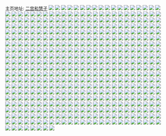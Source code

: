 主页地址: [二宫和慧子](https://weibo.com/u/5225589160) 
![](https://wx4.sinaimg.cn/mw2000/005HE2s8ly1h9qij7vlagj30zk0j9q84.jpg) 
![](https://wx4.sinaimg.cn/mw2000/005HE2s8ly1h9qij85mphj30zk0j9dkg.jpg) 
![](https://wx4.sinaimg.cn/mw2000/005HE2s8ly1h9qij8ej5zj30zk0j9454.jpg) 
![](https://wx4.sinaimg.cn/mw2000/005HE2s8ly1h9qij8nfjwj30zk0j6q9q.jpg) 
![](https://wx4.sinaimg.cn/mw2000/005HE2s8ly1h9qij8v9wuj30zk0j97by.jpg) 
![](https://wx4.sinaimg.cn/mw2000/005HE2s8ly1h9qijaizx8j34gw3cou11.jpg) 
![](https://wx4.sinaimg.cn/mw2000/005HE2s8ly1h9jyvopppcj31uc1ace81.jpg) 
![](https://wx4.sinaimg.cn/mw2000/005HE2s8ly1h9jyvq7vtmj31uc1ac7wh.jpg) 
![](https://wx4.sinaimg.cn/mw2000/005HE2s8ly1h9jyvvqjc2j31uc11wx6p.jpg) 
![](https://wx4.sinaimg.cn/mw2000/005HE2s8ly1h9jyvtoqfoj31uc1ac4qp.jpg) 
![](https://wx4.sinaimg.cn/mw2000/005HE2s8ly1h9jyvu3444j30u00k0mzw.jpg) 
![](https://wx4.sinaimg.cn/mw2000/005HE2s8ly1h9jyvs2hrgj31uc1acu0x.jpg) 
![](https://wx4.sinaimg.cn/mw2000/005HE2s8ly1h9jyvub7voj30u00gvtcu.jpg) 
![](https://wx4.sinaimg.cn/mw2000/005HE2s8ly1h9jyvuk8d5j30u00k0wim.jpg) 
![](https://wx4.sinaimg.cn/mw2000/005HE2s8ly1h9jyvwss17j31uc11xkjl.jpg) 
![](https://wx4.sinaimg.cn/mw2000/005HE2s8ly1h8yo46ssaij30zk0k0785.jpg) 
![](https://wx4.sinaimg.cn/mw2000/005HE2s8ly1h8yo47f2crj30zk0k0jtj.jpg) 
![](https://wx4.sinaimg.cn/mw2000/005HE2s8ly1h8yo47ok9vj30zk0k0q6x.jpg) 
![](https://wx4.sinaimg.cn/mw2000/005HE2s8ly1h8yo480vrej30zk0k0djg.jpg) 
![](https://wx4.sinaimg.cn/mw2000/005HE2s8ly1h8yo48b04yj30zk0k0wi3.jpg) 
![](https://wx4.sinaimg.cn/mw2000/005HE2s8ly1h8yo48l6mgj30zk0k0gpd.jpg) 
![](https://wx4.sinaimg.cn/mw2000/005HE2s8ly1h8yo48ybw3j30zk0k0djz.jpg) 
![](https://wx4.sinaimg.cn/mw2000/005HE2s8ly1h8yo49bczhj30zk0k078j.jpg) 
![](https://wx4.sinaimg.cn/mw2000/005HE2s8ly1h8yo49tzbuj30zk0k0791.jpg) 
![](https://wx4.sinaimg.cn/mw2000/005HE2s8ly1h8yo4a3vlrj30zk0k0jvf.jpg) 
![](https://wx4.sinaimg.cn/mw2000/005HE2s8ly1h8yo4anht6j30zk0k0n1v.jpg) 
![](https://wx4.sinaimg.cn/mw2000/005HE2s8ly1h8yo4b2satj30zk0k0jxv.jpg) 
![](https://wx4.sinaimg.cn/mw2000/005HE2s8ly1h8yo4belz5j30zk0k0wkh.jpg) 
![](https://wx4.sinaimg.cn/mw2000/005HE2s8ly1h8r0qitsusj31s035s1ky.jpg) 
![](https://wx4.sinaimg.cn/mw2000/005HE2s8ly1h8r0qkviqqj323u35se81.jpg) 
![](https://wx4.sinaimg.cn/mw2000/005HE2s8ly1h8r0qfv915j30xc40ab29.jpg) 
![](https://wx4.sinaimg.cn/mw2000/005HE2s8ly1h8r0r65yqhj323u35sx6q.jpg) 
![](https://wx4.sinaimg.cn/mw2000/005HE2s8ly1h8r0qyeqepj32dd35se83.jpg) 
![](https://wx4.sinaimg.cn/mw2000/005HE2s8ly1h8r0qvecyvj32d735snph.jpg) 
![](https://wx4.sinaimg.cn/mw2000/005HE2s8ly1h8r0qq4llyj33ne2qk7wl.jpg) 
![](https://wx4.sinaimg.cn/mw2000/005HE2s8ly1h8r0qr2eekj31hc0omnbl.jpg) 
![](https://wx4.sinaimg.cn/mw2000/005HE2s8ly1h8r0r3d32nj335t35qb2d.jpg) 
![](https://wx4.sinaimg.cn/mw2000/005HE2s8ly1h8ocfsbcj7j31t00u045x.jpg) 
![](https://wx4.sinaimg.cn/mw2000/005HE2s8ly1h8brklyy8gj34gw3coqvb.jpg) 
![](https://wx4.sinaimg.cn/mw2000/005HE2s8ly1h8brl2dss2j34gw3cob2f.jpg) 
![](https://wx4.sinaimg.cn/mw2000/005HE2s8ly1h8brmnbcehj34gw3co7wn.jpg) 
![](https://wx4.sinaimg.cn/mw2000/005HE2s8ly1h8brlqjiy6j32dc35su0z.jpg) 
![](https://wx4.sinaimg.cn/mw2000/005HE2s8ly1h8brl9ybpfj34gw3conpi.jpg) 
![](https://wx4.sinaimg.cn/mw2000/005HE2s8ly1h8brlti0gcj32qj3ndhdv.jpg) 
![](https://wx4.sinaimg.cn/mw2000/005HE2s8ly1h8brm0jypqj335s35sx6v.jpg) 
![](https://wx4.sinaimg.cn/mw2000/005HE2s8ly1h8brmdhrvsj34gw3conpf.jpg) 
![](https://wx4.sinaimg.cn/mw2000/005HE2s8ly1h8brlkgn08j33co4gw7wn.jpg) 
![](https://wx4.sinaimg.cn/mw2000/005HE2s8ly1h861ewfqrjj31uc167e81.jpg) 
![](https://wx4.sinaimg.cn/mw2000/005HE2s8ly1h861exkd2qj31uc16nhdt.jpg) 
![](https://wx4.sinaimg.cn/mw2000/005HE2s8ly1h861f00vyyj31uc1ac7wh.jpg) 
![](https://wx4.sinaimg.cn/mw2000/005HE2s8ly1h861f0kw3bj30u011daow.jpg) 
![](https://wx4.sinaimg.cn/mw2000/005HE2s8ly1h861hfae06j30u00u0n8h.jpg) 
![](https://wx4.sinaimg.cn/mw2000/005HE2s8ly1h7vox9ttkgj30u00ocgsp.jpg) 
![](https://wx4.sinaimg.cn/mw2000/005HE2s8ly1h7vowzu71kj30xc4mkqv7.jpg) 
![](https://wx4.sinaimg.cn/mw2000/005HE2s8ly1h7vox6acqrj30zz35shdu.jpg) 
![](https://wx4.sinaimg.cn/mw2000/005HE2s8ly1h7vox974e6j31ep35sx6q.jpg) 
![](https://wx4.sinaimg.cn/mw2000/005HE2s8ly1h7voxeqqanj33ne2o1hdw.jpg) 
![](https://wx4.sinaimg.cn/mw2000/005HE2s8ly1h7voxhbwz6j33ne2fjkjo.jpg) 
![](https://wx4.sinaimg.cn/mw2000/005HE2s8ly1h7voxie0sgj31401z44qp.jpg) 
![](https://wx4.sinaimg.cn/mw2000/005HE2s8ly1h7voxbm9ijj32dc35skjm.jpg) 
![](https://wx4.sinaimg.cn/mw2000/005HE2s8ly1h7voxjxqbej31400u0toj.jpg) 
![](https://wx4.sinaimg.cn/mw2000/005HE2s8ly1h7gticq47nj30mu3phq8d.jpg) 
![](https://wx4.sinaimg.cn/mw2000/005HE2s8ly1h7d87usun1j32402tcx6q.jpg) 
![](https://wx4.sinaimg.cn/mw2000/005HE2s8ly1h7d87y3azdj32402tcx6q.jpg) 
![](https://wx4.sinaimg.cn/mw2000/005HE2s8ly1h7d88d42i2j32tc240b2a.jpg) 
![](https://wx4.sinaimg.cn/mw2000/005HE2s8ly1h7d884ng7dj32tc240x6p.jpg) 
![](https://wx4.sinaimg.cn/mw2000/005HE2s8ly1h7d880oatlj32tc240n7c.jpg) 
![](https://wx4.sinaimg.cn/mw2000/005HE2s8ly1h7d889th77j32tc240hdu.jpg) 
![](https://wx4.sinaimg.cn/mw2000/005HE2s8ly1h7d888fkktj32tc2407wi.jpg) 
![](https://wx4.sinaimg.cn/mw2000/005HE2s8ly1h7d88br89gj30jz18gq4x.jpg) 
![](https://wx4.sinaimg.cn/mw2000/005HE2s8ly1h7d88324jpj32tc240q77.jpg) 
![](https://wx4.sinaimg.cn/mw2000/005HE2s8ly1h7d88705qrj32tc240466.jpg) 
![](https://wx4.sinaimg.cn/mw2000/005HE2s8ly1h7d88be4ugj32tc240k6e.jpg) 
![](https://wx4.sinaimg.cn/mw2000/005HE2s8ly1h7d881xo6jj32tc240gt9.jpg) 
![](https://wx4.sinaimg.cn/mw2000/005HE2s8ly1h79oo6d7jjj32tc2401ky.jpg) 
![](https://wx4.sinaimg.cn/mw2000/005HE2s8ly1h79oo7sxa0j32402tcu0y.jpg) 
![](https://wx4.sinaimg.cn/mw2000/005HE2s8ly1h79oo8vhqtj32402tc196.jpg) 
![](https://wx4.sinaimg.cn/mw2000/005HE2s8ly1h79ooa3esvj32402tckeq.jpg) 
![](https://wx4.sinaimg.cn/mw2000/005HE2s8ly1h79oobgahcj32tc240hdu.jpg) 
![](https://wx4.sinaimg.cn/mw2000/005HE2s8ly1h79ooch4tqj32402tcwo3.jpg) 
![](https://wx4.sinaimg.cn/mw2000/005HE2s8ly1h6ysc7zwoxj30lp1cu779.jpg) 
![](https://wx4.sinaimg.cn/mw2000/005HE2s8ly1h6ysc8vb0mj30lp1gn401.jpg) 
![](https://wx4.sinaimg.cn/mw2000/005HE2s8ly1h6ysc89ru2j30ld1gstcs.jpg) 
![](https://wx4.sinaimg.cn/mw2000/005HE2s8ly1h6ysc8m6vpj30le1jf40o.jpg) 
![](https://wx4.sinaimg.cn/mw2000/005HE2s8ly1h6j2cddjymj32bg35rqv6.jpg) 
![](https://wx4.sinaimg.cn/mw2000/005HE2s8ly1h6j2cgmrcwj32ip1wtx6q.jpg) 
![](https://wx4.sinaimg.cn/mw2000/005HE2s8ly1h6j2ct206zj32tc240hdv.jpg) 
![](https://wx4.sinaimg.cn/mw2000/005HE2s8ly1h6j2cjyxumj30uk67t4qp.jpg) 
![](https://wx4.sinaimg.cn/mw2000/005HE2s8ly1h6j2g3m07nj335s2fd1kx.jpg) 
![](https://wx4.sinaimg.cn/mw2000/005HE2s8ly1h6j2cxgg9aj30uk5q04qp.jpg) 
![](https://wx4.sinaimg.cn/mw2000/005HE2s8ly1h6j2cn4gurj31vk2tckjl.jpg) 
![](https://wx4.sinaimg.cn/mw2000/005HE2s8ly1h6j2czwj2yj32tc2407f1.jpg) 
![](https://wx4.sinaimg.cn/mw2000/005HE2s8ly1h6j2q4ajgmj32tc240at5.jpg) 
![](https://wx4.sinaimg.cn/mw2000/005HE2s8ly1h6j2cukztuj31q81q8dyg.jpg) 
![](https://wx4.sinaimg.cn/mw2000/005HE2s8ly1h6j2ph7xqrj31kw1begrh.jpg) 
![](https://wx4.sinaimg.cn/mw2000/005HE2s8ly1h65e8b8iucj30qo0ay768.jpg) 
![](https://wx4.sinaimg.cn/mw2000/005HE2s8ly1h65e3kjkowj316o1kwgy8.jpg) 
![](https://wx4.sinaimg.cn/mw2000/005HE2s8ly1h65e3nncz2j32402tc1kz.jpg) 
![](https://wx4.sinaimg.cn/mw2000/005HE2s8ly1h65g66onlgj323u35sgtc.jpg) 
![](https://wx4.sinaimg.cn/mw2000/005HE2s8ly1h65g65hhttj323u35saqg.jpg) 
![](https://wx4.sinaimg.cn/mw2000/005HE2s8ly1h65gbj4qwvj323u35shdw.jpg) 
![](https://wx4.sinaimg.cn/mw2000/005HE2s8ly1h65e3ph0ilj32402tcb2a.jpg) 
![](https://wx4.sinaimg.cn/mw2000/005HE2s8ly1h65e3mggjfj316o1kwh2f.jpg) 
![](https://wx4.sinaimg.cn/mw2000/005HE2s8ly1h65e3xr1ujj32s1215duw.jpg) 
![](https://wx4.sinaimg.cn/mw2000/005HE2s8ly1h65e3oixm6j32tc24048x.jpg) 
![](https://wx4.sinaimg.cn/mw2000/005HE2s8ly1h65e3ygf17j31kw16owgy.jpg) 
![](https://wx4.sinaimg.cn/mw2000/005HE2s8ly1h5vgar8k8pj30lr160n72.jpg) 
![](https://wx4.sinaimg.cn/mw2000/005HE2s8ly1h5vgaro4tfj30ml161tcb.jpg) 
![](https://wx4.sinaimg.cn/mw2000/005HE2s8ly1h5vgarz7xcj30m70nxdhh.jpg) 
![](https://wx4.sinaimg.cn/mw2000/005HE2s8ly1h5vgd113orj30m911q7bj.jpg) 
![](https://wx4.sinaimg.cn/mw2000/005HE2s8ly1h5jxyk385yj32tc2tce81.jpg) 
![](https://wx4.sinaimg.cn/mw2000/005HE2s8ly1h5jxytsgs1j32tc2tc1kx.jpg) 
![](https://wx4.sinaimg.cn/mw2000/005HE2s8ly1h5jxykuawej30xc18ggsu.jpg) 
![](https://wx4.sinaimg.cn/mw2000/005HE2s8ly1h5jxz15p1wj31w02io4qp.jpg) 
![](https://wx4.sinaimg.cn/mw2000/005HE2s8ly1h5jxzwzjrmj32tc2tcb2a.jpg) 
![](https://wx4.sinaimg.cn/mw2000/005HE2s8ly1h5jxziwizaj32d735skjm.jpg) 
![](https://wx4.sinaimg.cn/mw2000/005HE2s8ly1h5jy074c3lj335s35s4qq.jpg) 
![](https://wx4.sinaimg.cn/mw2000/005HE2s8ly1h5jy083rypj30lm1itths.jpg) 
![](https://wx4.sinaimg.cn/mw2000/005HE2s8ly1h5jy08wan0j30m41gfn6d.jpg) 
![](https://wx4.sinaimg.cn/mw2000/005HE2s8ly1h5iqkci2jnj32402tcu0x.jpg) 
![](https://wx4.sinaimg.cn/mw2000/005HE2s8ly1h5iqkdjc5rj32tc2404qq.jpg) 
![](https://wx4.sinaimg.cn/mw2000/005HE2s8ly1h5iqkh7tpej32402tchdw.jpg) 
![](https://wx4.sinaimg.cn/mw2000/005HE2s8ly1h5iqw7i7k4j31400u045i.jpg) 
![](https://wx4.sinaimg.cn/mw2000/005HE2s8ly1h5iqkj60oij32tc2tckjm.jpg) 
![](https://wx4.sinaimg.cn/mw2000/005HE2s8ly1h5iqlhhmsdj32tc2407wi.jpg) 
![](https://wx4.sinaimg.cn/mw2000/005HE2s8ly1h5iqoj0usgj30qo0fuwgp.jpg) 
![](https://wx4.sinaimg.cn/mw2000/005HE2s8ly1h5iqqkdvtcj30qo14hwiz.jpg) 
![](https://wx4.sinaimg.cn/mw2000/005HE2s8ly1h5iqmqu5rqj30qd1gstbv.jpg) 
![](https://wx4.sinaimg.cn/mw2000/005HE2s8ly1h56qdbl1nlj32o03k0b2a.jpg) 
![](https://wx4.sinaimg.cn/mw2000/005HE2s8ly1h56qe31xwbj32tf2tce83.jpg) 
![](https://wx4.sinaimg.cn/mw2000/005HE2s8ly1h56qet3au7j31kn35su0x.jpg) 
![](https://wx4.sinaimg.cn/mw2000/005HE2s8ly1h56qeo8z2bj32vv240npf.jpg) 
![](https://wx4.sinaimg.cn/mw2000/005HE2s8ly1h56qe96cg8j313x35r7wh.jpg) 
![](https://wx4.sinaimg.cn/mw2000/005HE2s8ly1h56qdqeu2vj32tc2tc4qs.jpg) 
![](https://wx4.sinaimg.cn/mw2000/005HE2s8ly1h55a6q91itj30u016gk58.jpg) 
![](https://wx4.sinaimg.cn/mw2000/005HE2s8ly1h55a6qs31kj30u01oraht.jpg) 
![](https://wx4.sinaimg.cn/mw2000/005HE2s8ly1h55a6r2yp9j30u00a2wf6.jpg) 
![](https://wx4.sinaimg.cn/mw2000/005HE2s8ly1h55abxmcrsj30d60nf41b.jpg) 
![](https://wx4.sinaimg.cn/mw2000/005HE2s8ly1h4pdlanyq9j32402tchdt.jpg) 
![](https://wx4.sinaimg.cn/mw2000/005HE2s8ly1h4pdlbx05hj32tc240npe.jpg) 
![](https://wx4.sinaimg.cn/mw2000/005HE2s8ly1h4pdlco384j32402tcb29.jpg) 
![](https://wx4.sinaimg.cn/mw2000/005HE2s8ly1h4pdla0suxj31kw16owsl.jpg) 
![](https://wx4.sinaimg.cn/mw2000/005HE2s8ly1h4pdl53phaj30sl0vhn2v.jpg) 
![](https://wx4.sinaimg.cn/mw2000/005HE2s8ly1h4pdw47sg2j31w02iob29.jpg) 
![](https://wx4.sinaimg.cn/mw2000/005HE2s8ly1h4pdl8jdu8j32ec35shdu.jpg) 
![](https://wx4.sinaimg.cn/mw2000/005HE2s8ly1h4pdoajhjqj32402tcx6q.jpg) 
![](https://wx4.sinaimg.cn/mw2000/005HE2s8ly1h4pe57u7v6j30u034ve81.jpg) 
![](https://wx4.sinaimg.cn/mw2000/005HE2s8ly1h4mvuivszwj323n2tcqv5.jpg) 
![](https://wx4.sinaimg.cn/mw2000/005HE2s8ly1h4mvumdrtfj32tc2tc4qt.jpg) 
![](https://wx4.sinaimg.cn/mw2000/005HE2s8ly1h4mvupbr7xj32tc240kjo.jpg) 
![](https://wx4.sinaimg.cn/mw2000/005HE2s8ly1h4mvur4bcmj32t02ibb2a.jpg) 
![](https://wx4.sinaimg.cn/mw2000/005HE2s8ly1h4kgtfygjhj30u01uoq9s.jpg) 
![](https://wx4.sinaimg.cn/mw2000/005HE2s8ly1h3ysrf1m7bj32tc2401kz.jpg) 
![](https://wx4.sinaimg.cn/mw2000/005HE2s8ly1h3ysrhv5fij323v35thdt.jpg) 
![](https://wx4.sinaimg.cn/mw2000/005HE2s8ly1h3ysrgji3mj30vr35thdt.jpg) 
![](https://wx4.sinaimg.cn/mw2000/005HE2s8ly1h3ysriz829j30uc35rhdt.jpg) 
![](https://wx4.sinaimg.cn/mw2000/005HE2s8ly1h3tvv2mpvsj32402tce83.jpg) 
![](https://wx4.sinaimg.cn/mw2000/005HE2s8ly1h3tvv8uvbbj30qt6pc4qr.jpg) 
![](https://wx4.sinaimg.cn/mw2000/005HE2s8ly1h3tvuz6d1oj32tc240e82.jpg) 
![](https://wx4.sinaimg.cn/mw2000/005HE2s8ly1h3tvuvi175j32tc2tcb2a.jpg) 
![](https://wx4.sinaimg.cn/mw2000/005HE2s8ly1h3tvvbpbdvj32io1w07wh.jpg) 
![](https://wx4.sinaimg.cn/mw2000/005HE2s8ly1h3tvux5u25j32tc240qv5.jpg) 
![](https://wx4.sinaimg.cn/mw2000/005HE2s8ly1h3tvvd6978j323v35tb2a.jpg) 
![](https://wx4.sinaimg.cn/mw2000/005HE2s8ly1h3tvv7kli2j32tc2tcu0z.jpg) 
![](https://wx4.sinaimg.cn/mw2000/005HE2s8ly1h3tvv4354hj30u835se81.jpg) 
![](https://wx4.sinaimg.cn/mw2000/005HE2s8ly1h3o3qy2be0j30pt15r7cg.jpg) 
![](https://wx4.sinaimg.cn/mw2000/005HE2s8ly1h3o3qxab2tj30ly0req7w.jpg) 
![](https://wx4.sinaimg.cn/mw2000/005HE2s8ly1h3o3sgjqxsj30m31ir11o.jpg) 
![](https://wx4.sinaimg.cn/mw2000/005HE2s8ly1h3dxu2cbzhj335s35shdv.jpg) 
![](https://wx4.sinaimg.cn/mw2000/005HE2s8ly1h3dxu4sdihj327q2ybu0x.jpg) 
![](https://wx4.sinaimg.cn/mw2000/005HE2s8ly1h3dxu7w0f9j323t35sqv6.jpg) 
![](https://wx4.sinaimg.cn/mw2000/005HE2s8ly1h3dxtqcvkaj33ne2qkhdv.jpg) 
![](https://wx4.sinaimg.cn/mw2000/005HE2s8ly1h3dxtxs6scj33ne2qknpe.jpg) 
![](https://wx4.sinaimg.cn/mw2000/005HE2s8ly1h3dxtu4u0qj32tc2407wi.jpg) 
![](https://wx4.sinaimg.cn/mw2000/005HE2s8ly1h3dxu9mcudj34gw3cox6p.jpg) 
![](https://wx4.sinaimg.cn/mw2000/005HE2s8ly1h3dxtm1od3j32da35su0z.jpg) 
![](https://wx4.sinaimg.cn/mw2000/005HE2s8ly1h3dxucmobjj32tc240b2a.jpg) 
![](https://wx4.sinaimg.cn/mw2000/005HE2s8ly1h3a3g89tjuj32402tc4qp.jpg) 
![](https://wx4.sinaimg.cn/mw2000/005HE2s8ly1h3a3g9b7eoj32402tc1kx.jpg) 
![](https://wx4.sinaimg.cn/mw2000/005HE2s8ly1h3a3m08ct1j31400u0429.jpg) 
![](https://wx4.sinaimg.cn/mw2000/005HE2s8ly1h2zzpsqok6j32402tckjn.jpg) 
![](https://wx4.sinaimg.cn/mw2000/005HE2s8ly1h2zzq1gialj32tc240kjo.jpg) 
![](https://wx4.sinaimg.cn/mw2000/005HE2s8ly1h2zzq9szfuj32tc240x6r.jpg) 
![](https://wx4.sinaimg.cn/mw2000/005HE2s8ly1h2zzqpu2smj32tc240x6r.jpg) 
![](https://wx4.sinaimg.cn/mw2000/005HE2s8ly1h2zzqqo6o1j30lh0n0ab6.jpg) 
![](https://wx4.sinaimg.cn/mw2000/005HE2s8ly1h2zzqwc9hrj32tc240x6q.jpg) 
![](https://wx4.sinaimg.cn/mw2000/005HE2s8ly1h2zzr1fdwcj32tc240npf.jpg) 
![](https://wx4.sinaimg.cn/mw2000/005HE2s8ly1h2zzr8kbq5j32tc2404qs.jpg) 
![](https://wx4.sinaimg.cn/mw2000/005HE2s8ly1h2zzrf5q4tj32402tc4qr.jpg) 
![](https://wx4.sinaimg.cn/mw2000/005HE2s8ly1h2xrn686nuj30xh35te81.jpg) 
![](https://wx4.sinaimg.cn/mw2000/005HE2s8ly1h2xrna5nq5j32d635s7wj.jpg) 
![](https://wx4.sinaimg.cn/mw2000/005HE2s8ly1h2xrnhjv19j32io1w0hdt.jpg) 
![](https://wx4.sinaimg.cn/mw2000/005HE2s8ly1h2xrndili5j32402tce83.jpg) 
![](https://wx4.sinaimg.cn/mw2000/005HE2s8ly1h2xrninh1vj31jk3hw7wh.jpg) 
![](https://wx4.sinaimg.cn/mw2000/005HE2s8ly1h2xrnfjk6pj32402tckjm.jpg) 
![](https://wx4.sinaimg.cn/mw2000/005HE2s8ly1h2ud2i5w0jj31l235s4qq.jpg) 
![](https://wx4.sinaimg.cn/mw2000/005HE2s8ly1h2ud2jvruwj32402tcqv5.jpg) 
![](https://wx4.sinaimg.cn/mw2000/005HE2s8ly1h2ud2mwxdhj32tc27kkjm.jpg) 
![](https://wx4.sinaimg.cn/mw2000/005HE2s8ly1h2ud2f1e12j335s2dc7wh.jpg) 
![](https://wx4.sinaimg.cn/mw2000/005HE2s8ly1h2ud2glk0wj31s035skjm.jpg) 
![](https://wx4.sinaimg.cn/mw2000/005HE2s8ly1h2ud2ldzjwj32tc2tc4qq.jpg) 
![](https://wx4.sinaimg.cn/mw2000/005HE2s8ly1h2ud2o8bj1j32tc2401kz.jpg) 
![](https://wx4.sinaimg.cn/mw2000/005HE2s8ly1h2ud2pzutyj32tc2tcu0y.jpg) 
![](https://wx4.sinaimg.cn/mw2000/005HE2s8ly1h2ud2qplezj32tc240hdt.jpg) 
![](https://wx4.sinaimg.cn/mw2000/005HE2s8ly1h2rhuxwlczj30u01vix1m.jpg) 
![](https://wx4.sinaimg.cn/mw2000/005HE2s8ly1h2rhux67i6j30pa6bkb29.jpg) 
![](https://wx4.sinaimg.cn/mw2000/005HE2s8ly1h2rhncqbw7j30u01uojwe.jpg) 
![](https://wx4.sinaimg.cn/mw2000/005HE2s8ly1h2rhnaod6zj31400u00ve.jpg) 
![](https://wx4.sinaimg.cn/mw2000/005HE2s8ly1h2rhnazdh9j31400u0aca.jpg) 
![](https://wx4.sinaimg.cn/mw2000/005HE2s8ly1h2rhnb9cmxj31400u0q7z.jpg) 
![](https://wx4.sinaimg.cn/mw2000/005HE2s8ly1h2rhndem06j31uo0u0n71.jpg) 
![](https://wx4.sinaimg.cn/mw2000/005HE2s8ly1h2rhw0to08j30u00u0794.jpg) 
![](https://wx4.sinaimg.cn/mw2000/005HE2s8ly1h2rhneusbuj31hc0o0tcz.jpg) 
![](https://wx4.sinaimg.cn/mw2000/005HE2s8ly1h2odygj2bnj31o0190q5j.jpg) 
![](https://wx4.sinaimg.cn/mw2000/005HE2s8ly1h2odyguwlcj31hc0u076a.jpg) 
![](https://wx4.sinaimg.cn/mw2000/005HE2s8ly1h2odyh7jf4j31hc0u0adn.jpg) 
![](https://wx4.sinaimg.cn/mw2000/005HE2s8ly1h2odyhgybij31hc0u0tas.jpg) 
![](https://wx4.sinaimg.cn/mw2000/005HE2s8ly1h2odyhu6sjj31o0280acv.jpg) 
![](https://wx4.sinaimg.cn/mw2000/005HE2s8ly1h2odyi72zvj31uc1acagz.jpg) 
![](https://wx4.sinaimg.cn/mw2000/005HE2s8ly1h2odyipr7bj31uc1ac0yb.jpg) 
![](https://wx4.sinaimg.cn/mw2000/005HE2s8ly1h2odyj78cij31uc1ac42w.jpg) 
![](https://wx4.sinaimg.cn/mw2000/005HE2s8ly1h2odyjx2jej31uc1ac41r.jpg) 
![](https://wx4.sinaimg.cn/mw2000/005HE2s8ly1h2e51czd9aj30lw1k4q5j.jpg) 
![](https://wx4.sinaimg.cn/mw2000/005HE2s8ly1h2ampbkwxdj32tc240x6s.jpg) 
![](https://wx4.sinaimg.cn/mw2000/005HE2s8ly1h2ampcslsfj32tc240b2a.jpg) 
![](https://wx4.sinaimg.cn/mw2000/005HE2s8ly1h2ampe0d9ej32402tc7wh.jpg) 
![](https://wx4.sinaimg.cn/mw2000/005HE2s8ly1h2ampf2ewtj32402tc1ky.jpg) 
![](https://wx4.sinaimg.cn/mw2000/005HE2s8ly1h28fve55qdj31902e44kc.jpg) 
![](https://wx4.sinaimg.cn/mw2000/005HE2s8ly1h22ir1ozmyj30u04if000.jpg) 
![](https://wx4.sinaimg.cn/mw2000/005HE2s8ly1h1xxmc1j3pj32402tcqv5.jpg) 
![](https://wx4.sinaimg.cn/mw2000/005HE2s8ly1h1xxmau9duj30o01hcgt7.jpg) 
![](https://wx4.sinaimg.cn/mw2000/005HE2s8ly1h1xxmdbw0aj32tc240npd.jpg) 
![](https://wx4.sinaimg.cn/mw2000/005HE2s8ly1h1vdmsvbgej32402tfe83.jpg) 
![](https://wx4.sinaimg.cn/mw2000/005HE2s8ly1h1vdmnrxbfj31s035shdt.jpg) 
![](https://wx4.sinaimg.cn/mw2000/005HE2s8ly1h1vdmm1czkj32tc2tc1l1.jpg) 
![](https://wx4.sinaimg.cn/mw2000/005HE2s8ly1h1vdnbb69zj32402tchdu.jpg) 
![](https://wx4.sinaimg.cn/mw2000/005HE2s8ly1h1vdmiztolj30vw35t4qp.jpg) 
![](https://wx4.sinaimg.cn/mw2000/005HE2s8ly1h1vdmprp9bj32tc2tc1kz.jpg) 
![](https://wx4.sinaimg.cn/mw2000/005HE2s8ly1h1vdmq4g8gj30nz1b30x9.jpg) 
![](https://wx4.sinaimg.cn/mw2000/005HE2s8ly1h1vdmqqyn2j31kw1kw1kx.jpg) 
![](https://wx4.sinaimg.cn/mw2000/005HE2s8ly1h1vdnbs249j31jk1jkwi1.jpg) 
![](https://wx4.sinaimg.cn/mw2000/005HE2s8ly1h1qygcvohuj30mk0b3mxq.jpg) 
![](https://wx4.sinaimg.cn/mw2000/005HE2s8ly1h1qyhx5hf0j30lm0cmaal.jpg) 
![](https://wx4.sinaimg.cn/mw2000/005HE2s8ly1h1qygd4mfwj30l7094gmp.jpg) 
![](https://wx4.sinaimg.cn/mw2000/005HE2s8ly1h1qygdbakfj30l40c3weu.jpg) 
![](https://wx4.sinaimg.cn/mw2000/005HE2s8ly1h1hcsflfoxj30k09z6e82.jpg) 
![](https://wx4.sinaimg.cn/mw2000/005HE2s8ly1h1hcsg4me0j30u00gv41c.jpg) 
![](https://wx4.sinaimg.cn/mw2000/005HE2s8ly1h0wlmdxcjej30lp1ad10k.jpg) 
![](https://wx4.sinaimg.cn/mw2000/005HE2s8ly1h0wlo6neusj30ny16lgq6.jpg) 
![](https://wx4.sinaimg.cn/mw2000/005HE2s8ly1h0wlmeh4pcj30lw16i7bv.jpg) 
![](https://wx4.sinaimg.cn/mw2000/005HE2s8ly1h0wlnf4mpsj30m31hh11m.jpg) 
![](https://wx4.sinaimg.cn/mw2000/005HE2s8ly1h0eh0jp38rj30sc6e4u11.jpg) 
![](https://wx4.sinaimg.cn/mw2000/005HE2s8ly1h0bjfsn57vj30l90mkn0j.jpg) 
![](https://wx4.sinaimg.cn/mw2000/005HE2s8ly1h02tv7lykej32tc2tc4qr.jpg) 
![](https://wx4.sinaimg.cn/mw2000/005HE2s8ly1h02tv1gi6sj32tc2404qq.jpg) 
![](https://wx4.sinaimg.cn/mw2000/005HE2s8ly1h02tvcrve6j32922tc4qq.jpg) 
![](https://wx4.sinaimg.cn/mw2000/005HE2s8ly1h02tvhfrzyj32tc2tchdu.jpg) 
![](https://wx4.sinaimg.cn/mw2000/005HE2s8ly1h02tvp16cgj31kw16o17t.jpg) 
![](https://wx4.sinaimg.cn/mw2000/005HE2s8ly1h02tvngl9qj32402tc7wi.jpg) 
![](https://wx4.sinaimg.cn/mw2000/005HE2s8ly1gzz51lgmg7j32402tcb29.jpg) 
![](https://wx4.sinaimg.cn/mw2000/005HE2s8ly1gzz51n5y87j32tc240x6p.jpg) 
![](https://wx4.sinaimg.cn/mw2000/005HE2s8ly1gzoresw35hj30u01cqwov.jpg) 
![](https://wx4.sinaimg.cn/mw2000/005HE2s8ly1gzao1pnxyhj30u041d4qp.jpg) 
![](https://wx4.sinaimg.cn/mw2000/005HE2s8ly1gzao1qbm02j30u041i7wh.jpg) 
![](https://wx4.sinaimg.cn/mw2000/005HE2s8ly1gzao1quk07j31z40tsk1t.jpg) 
![](https://wx4.sinaimg.cn/mw2000/005HE2s8ly1gzao1rb72mj31z40tsac6.jpg) 
![](https://wx4.sinaimg.cn/mw2000/005HE2s8ly1gz3qd0dw2aj30pl3jzkjl.jpg) 
![](https://wx4.sinaimg.cn/mw2000/005HE2s8ly1gz3qcz3c0uj32tc2tcqv8.jpg) 
![](https://wx4.sinaimg.cn/mw2000/005HE2s8ly1gz3r14n4u4j30j13jzniq.jpg) 
![](https://wx4.sinaimg.cn/mw2000/005HE2s8ly1gysp7kquijj32tc2tcb2b.jpg) 
![](https://wx4.sinaimg.cn/mw2000/005HE2s8ly1gysp7p5rygj32tc2tc1kz.jpg) 
![](https://wx4.sinaimg.cn/mw2000/005HE2s8ly1gysp7q4wbfj32tc2tcb29.jpg) 
![](https://wx4.sinaimg.cn/mw2000/005HE2s8ly1gysp7reo80j322o340u0y.jpg) 
![](https://wx4.sinaimg.cn/mw2000/005HE2s8ly1gysp7smx4hj30uk55px6p.jpg) 
![](https://wx4.sinaimg.cn/mw2000/005HE2s8ly1gysp7t6z8pj31401y2tnt.jpg) 
![](https://wx4.sinaimg.cn/mw2000/005HE2s8ly1gyqb1mkoiaj30mk9104qq.jpg) 
![](https://wx4.sinaimg.cn/mw2000/005HE2s8ly1gyqb1nytgkj32tc2407wi.jpg) 
![](https://wx4.sinaimg.cn/mw2000/005HE2s8ly1gxy3h3ut95j31400u0dqe.jpg) 
![](https://wx4.sinaimg.cn/mw2000/005HE2s8ly1gxy3if1oujj31400u00yy.jpg) 
![](https://wx4.sinaimg.cn/mw2000/005HE2s8ly1gxy3ifmd67j31400u0qc3.jpg) 
![](https://wx4.sinaimg.cn/mw2000/005HE2s8ly1gxy3ign3iej31400u049a.jpg) 
![](https://wx4.sinaimg.cn/mw2000/005HE2s8ly1gxy3in7834j31400u0gq2.jpg) 
![](https://wx4.sinaimg.cn/mw2000/005HE2s8ly1gxy3ih454ij31400u011n.jpg) 
![](https://wx4.sinaimg.cn/mw2000/005HE2s8ly1gxpc9vqd61j3140b9phdx.jpg) 
![](https://wx4.sinaimg.cn/mw2000/005HE2s8ly1gxpc9wxs70j31mc1mce81.jpg) 
![](https://wx4.sinaimg.cn/mw2000/005HE2s8ly1gxpc9sxef0j32401eoawa.jpg) 
![](https://wx4.sinaimg.cn/mw2000/005HE2s8ly1gxpc9sf3mpj31mc25shdu.jpg) 
![](https://wx4.sinaimg.cn/mw2000/005HE2s8ly1gxo3brvt41j30ku0wswjy.jpg) 
![](https://wx4.sinaimg.cn/mw2000/005HE2s8ly1gxo3bs4cxsj30ku0wsgrc.jpg) 
![](https://wx4.sinaimg.cn/mw2000/005HE2s8ly1gxo3brzr2fj30ku0ws79r.jpg) 
![](https://wx4.sinaimg.cn/mw2000/005HE2s8ly1gxo3brnyrfj30ku0ws78l.jpg) 
![](https://wx4.sinaimg.cn/mw2000/005HE2s8ly1gxltd0mr74j32tc240x6q.jpg) 
![](https://wx4.sinaimg.cn/mw2000/005HE2s8ly1gxltd65undj32tc240hdu.jpg) 
![](https://wx4.sinaimg.cn/mw2000/005HE2s8ly1gxltd9l7ywj32tc240b2a.jpg) 
![](https://wx4.sinaimg.cn/mw2000/005HE2s8ly1gxltd37jnvj32tc2404qr.jpg) 
![](https://wx4.sinaimg.cn/mw2000/005HE2s8ly1gxltdgp792j31kw1kw1kx.jpg) 
![](https://wx4.sinaimg.cn/mw2000/005HE2s8ly1gxltdbr7o8j32io1w0qv5.jpg) 
![](https://wx4.sinaimg.cn/mw2000/005HE2s8ly1gxjaaqgea4j32tc2kcnpf.jpg) 
![](https://wx4.sinaimg.cn/mw2000/005HE2s8ly1gxjaau9yqvj32dc35sb2b.jpg) 
![](https://wx4.sinaimg.cn/mw2000/005HE2s8ly1gxjaarrcxhj324y2tc4qr.jpg) 
![](https://wx4.sinaimg.cn/mw2000/005HE2s8ly1gxjai3glkej32tc2tcx6p.jpg) 
![](https://wx4.sinaimg.cn/mw2000/005HE2s8ly1gxjaay62owj32tc2401ky.jpg) 
![](https://wx4.sinaimg.cn/mw2000/005HE2s8ly1gxjaavkow1j322o340hdu.jpg) 
![](https://wx4.sinaimg.cn/mw2000/005HE2s8ly1gxjaawv61fj30p40xi132.jpg) 
![](https://wx4.sinaimg.cn/mw2000/005HE2s8ly1gxjai4u5yyj30uk5ci4qq.jpg) 
![](https://wx4.sinaimg.cn/mw2000/005HE2s8ly1gxjai678t0j31w01w0gzp.jpg) 
![](https://wx4.sinaimg.cn/mw2000/005HE2s8ly1gxezzzxvamj30c6340491.jpg) 
![](https://wx4.sinaimg.cn/mw2000/005HE2s8ly1gxf002q29uj3340340x6r.jpg) 
![](https://wx4.sinaimg.cn/mw2000/005HE2s8ly1gxf001cehoj32402tchdu.jpg) 
![](https://wx4.sinaimg.cn/mw2000/005HE2s8ly1gxf003iag7j311y4qi7wi.jpg) 
![](https://wx4.sinaimg.cn/mw2000/005HE2s8ly1gxf00b89xgj32tc2tc4r9.jpg) 
![](https://wx4.sinaimg.cn/mw2000/005HE2s8ly1gxf00g25ioj30qo0fw773.jpg) 
![](https://wx4.sinaimg.cn/mw2000/005HE2s8ly1gxbgtrg6woj322o340hdu.jpg) 
![](https://wx4.sinaimg.cn/mw2000/005HE2s8ly1gxbgtsbl34j32402tc4qp.jpg) 
![](https://wx4.sinaimg.cn/mw2000/005HE2s8ly1gxbgtt8kjcj32402tc7wi.jpg) 
![](https://wx4.sinaimg.cn/mw2000/005HE2s8ly1gxbgttzct1j31w02iob29.jpg) 
![](https://wx4.sinaimg.cn/mw2000/005HE2s8ly1gx36i16npbj32412tcqv5.jpg) 
![](https://wx4.sinaimg.cn/mw2000/005HE2s8ly1gx36i80lmuj32tc240u0y.jpg) 
![](https://wx4.sinaimg.cn/mw2000/005HE2s8ly1gx36ieiurnj33403407wk.jpg) 
![](https://wx4.sinaimg.cn/mw2000/005HE2s8ly1gx36if99qvj308w1z4nai.jpg) 
![](https://wx4.sinaimg.cn/mw2000/005HE2s8ly1gwdiojcpj7j30u00k07ci.jpg) 
![](https://wx4.sinaimg.cn/mw2000/005HE2s8ly1gwdiojp2hlj31uo0u0k0z.jpg) 
![](https://wx4.sinaimg.cn/mw2000/005HE2s8ly1gwdiojzf6pj31uo0u0qbx.jpg) 
![](https://wx4.sinaimg.cn/mw2000/005HE2s8ly1gwdj5r4rffj31o00xs44h.jpg) 
![](https://wx4.sinaimg.cn/mw2000/005HE2s8ly1gw9zrt9h0mj31hc1hcb29.jpg) 
![](https://wx4.sinaimg.cn/mw2000/005HE2s8ly1gw9zrw0vqhj31401hctpc.jpg) 
![](https://wx4.sinaimg.cn/mw2000/005HE2s8ly1gw9zs3k05lj323u35sb2a.jpg) 
![](https://wx4.sinaimg.cn/mw2000/005HE2s8ly1gw9zsd734tj32tc2tcb2a.jpg) 
![](https://wx4.sinaimg.cn/mw2000/005HE2s8ly1gw2tnfmk2vj30lq17naha.jpg) 
![](https://wx4.sinaimg.cn/mw2000/005HE2s8ly1gw2tnh0ijoj30lu1gp7ey.jpg) 
![](https://wx4.sinaimg.cn/mw2000/005HE2s8ly1gw2tnipyakj30lf1flgvj.jpg) 
![](https://wx4.sinaimg.cn/mw2000/005HE2s8ly1gvo8kvllb5j62tc240u0y02.jpg) 
![](https://wx4.sinaimg.cn/mw2000/005HE2s8ly1gvo8laoeffj62io2iob2a02.jpg) 
![](https://wx4.sinaimg.cn/mw2000/005HE2s8ly1gvo8l1ydqyj62ji2tckjl02.jpg) 
![](https://wx4.sinaimg.cn/mw2000/005HE2s8ly1gvo8lgzudmj62c0340e8202.jpg) 
![](https://wx4.sinaimg.cn/mw2000/005HE2s8ly1gvo8lwv8upj62tc2tce8302.jpg) 
![](https://wx4.sinaimg.cn/mw2000/005HE2s8ly1gvo8lj3fu7j62tc240e8102.jpg) 
![](https://wx4.sinaimg.cn/mw2000/005HE2s8ly1gvo8locuv0j62tc240npf02.jpg) 
![](https://wx4.sinaimg.cn/mw2000/005HE2s8ly1gvo8obxn60j62tc240e8102.jpg) 
![](https://wx4.sinaimg.cn/mw2000/005HE2s8ly1gvo8oyp5nwj60qo0umad902.jpg) 
![](https://wx4.sinaimg.cn/mw2000/005HE2s8ly1gviiu3lf1rj611y35se6j02.jpg) 
![](https://wx4.sinaimg.cn/mw2000/005HE2s8ly1gviiu4x43aj60xq35sb2a02.jpg) 
![](https://wx4.sinaimg.cn/mw2000/005HE2s8ly1gviix7pdf8j60uu0dv4d702.jpg) 
![](https://wx4.sinaimg.cn/mw2000/005HE2s8ly1gviiual38sj62db35snpe02.jpg) 
![](https://wx4.sinaimg.cn/mw2000/005HE2s8ly1gviiu7si5rj62tc240npd02.jpg) 
![](https://wx4.sinaimg.cn/mw2000/005HE2s8ly1gviiu68sq0j63402c0hdt02.jpg) 
![](https://wx4.sinaimg.cn/mw2000/005HE2s8ly1gv5yd9zwuxj651c3s04qs02.jpg) 
![](https://wx4.sinaimg.cn/mw2000/005HE2s8ly1gv5ycxdt52j351c3s01l1.jpg) 
![](https://wx4.sinaimg.cn/mw2000/005HE2s8ly1gv5yhiefmmj61ge1xu1kx02.jpg) 
![](https://wx4.sinaimg.cn/mw2000/005HE2s8ly1gutu5yl9h9j61mc1mc7wh02.jpg) 
![](https://wx4.sinaimg.cn/mw2000/005HE2s8ly1gutu6c4b2pj622o340hdu02.jpg) 
![](https://wx4.sinaimg.cn/mw2000/005HE2s8ly1gutucrgeq9j61mc1mcb2902.jpg) 
![](https://wx4.sinaimg.cn/mw2000/005HE2s8ly1gutu6im92dj62402tcqv502.jpg) 
![](https://wx4.sinaimg.cn/mw2000/005HE2s8ly1gutu6qua0kj616o1kw7ms02.jpg) 
![](https://wx4.sinaimg.cn/mw2000/005HE2s8ly1gutu6oozdmj62402tc7wi02.jpg) 
![](https://wx4.sinaimg.cn/mw2000/005HE2s8ly1gutu6xiza7j62402tcu0x02.jpg) 
![](https://wx4.sinaimg.cn/mw2000/005HE2s8ly1gutu700w01j62402tcnpd02.jpg) 
![](https://wx4.sinaimg.cn/mw2000/005HE2s8ly1gutu6ttofqj62402tc1ky02.jpg) 
![](https://wx4.sinaimg.cn/mw2000/005HE2s8ly1gupbqzdjpdj6340340hdv02.jpg) 
![](https://wx4.sinaimg.cn/mw2000/005HE2s8ly1gupbqkrpbuj622o3407wi02.jpg) 
![](https://wx4.sinaimg.cn/mw2000/005HE2s8ly1gupbqs0zw9j622o3404qr02.jpg) 
![](https://wx4.sinaimg.cn/mw2000/005HE2s8ly1gupbqb0j4bj62dc35sx6p02.jpg) 
![](https://wx4.sinaimg.cn/mw2000/005HE2s8ly1gupbqg40fbj611y35sb2902.jpg) 
![](https://wx4.sinaimg.cn/mw2000/005HE2s8ly1gupbr2njo4j62tc2tcnpd02.jpg) 
![](https://wx4.sinaimg.cn/mw2000/005HE2s8ly1gupbr6e0obj62tc2tcx6p02.jpg) 
![](https://wx4.sinaimg.cn/mw2000/005HE2s8ly1gupbrakqtzj62402tcb2a02.jpg) 
![](https://wx4.sinaimg.cn/mw2000/005HE2s8ly1gupbrb1yqfj60u0140ach02.jpg) 
![](https://wx4.sinaimg.cn/mw2000/005HE2s8ly1gugbvthjmyj62402tce8202.jpg) 
![](https://wx4.sinaimg.cn/mw2000/005HE2s8ly1gugbvpdn4aj62tc240hdu02.jpg) 
![](https://wx4.sinaimg.cn/mw2000/005HE2s8ly1gugbvyrkgij62402tce8202.jpg) 
![](https://wx4.sinaimg.cn/mw2000/005HE2s8ly1gugbw3slvlj62402tckjm02.jpg) 
![](https://wx4.sinaimg.cn/mw2000/005HE2s8ly1gugbw83zzbj62402tckjm02.jpg) 
![](https://wx4.sinaimg.cn/mw2000/005HE2s8ly1gugbw00c7yj60u01ayn9x02.jpg) 
![](https://wx4.sinaimg.cn/mw2000/005HE2s8ly1gueapo19jbj334022ob2a.jpg) 
![](https://wx4.sinaimg.cn/mw2000/005HE2s8ly1gueapqaw0sj61r0340npd02.jpg) 
![](https://wx4.sinaimg.cn/mw2000/005HE2s8ly1gueaprqoidj62c0340qv502.jpg) 
![](https://wx4.sinaimg.cn/mw2000/005HE2s8ly1gueapljzujj62dc35shdt02.jpg) 
![](https://wx4.sinaimg.cn/mw2000/005HE2s8ly1gueaps81v0j31kw1khtne.jpg) 
![](https://wx4.sinaimg.cn/mw2000/005HE2s8ly1gueapt1k64j61su21le8102.jpg) 
![](https://wx4.sinaimg.cn/mw2000/005HE2s8ly1gth9gg9pirj30qo0hs3zt.jpg) 
![](https://wx4.sinaimg.cn/mw2000/005HE2s8ly1gth9gc1lwkj31341bk7lb.jpg) 
![](https://wx4.sinaimg.cn/mw2000/005HE2s8ly1gth9geu055j3340340hdu.jpg) 
![](https://wx4.sinaimg.cn/mw2000/005HE2s8ly1gth9j23wrij30u01lbtav.jpg) 
![](https://wx4.sinaimg.cn/mw2000/005HE2s8ly1gtd527v9l8j3140140ngb.jpg) 
![](https://wx4.sinaimg.cn/mw2000/005HE2s8ly1gt9mpghw7dj32tc240u0x.jpg) 
![](https://wx4.sinaimg.cn/mw2000/005HE2s8ly1gt9mpf8dr0j30ms15aq8u.jpg) 
![](https://wx4.sinaimg.cn/mw2000/005HE2s8ly1gt9mpdqkyjj30wgcn0x6s.jpg) 
![](https://wx4.sinaimg.cn/mw2000/005HE2s8ly1gt9mp37fi5j322o3401kz.jpg) 
![](https://wx4.sinaimg.cn/mw2000/005HE2s8ly1gt9mot482mj322o340b2a.jpg) 
![](https://wx4.sinaimg.cn/mw2000/005HE2s8ly1gt9mowhjxij322o340u0y.jpg) 
![](https://wx4.sinaimg.cn/mw2000/005HE2s8ly1gt9mop5w1zj32tc2tckjn.jpg) 
![](https://wx4.sinaimg.cn/mw2000/005HE2s8ly1gt9mo5exw9j30sg1kwe05.jpg) 
![](https://wx4.sinaimg.cn/mw2000/005HE2s8ly1gt9mobhmuaj323t35sx6p.jpg) 
![](https://wx4.sinaimg.cn/mw2000/005HE2s8ly1gstg2b35x3j32io1w0hdu.jpg) 
![](https://wx4.sinaimg.cn/mw2000/005HE2s8ly1gstg233xhej32tc2407wj.jpg) 
![](https://wx4.sinaimg.cn/mw2000/005HE2s8ly1gstg39ss42j32tc240x6q.jpg) 
![](https://wx4.sinaimg.cn/mw2000/005HE2s8ly1gstg2dmbhfj31kw1kwtn4.jpg) 
![](https://wx4.sinaimg.cn/mw2000/005HE2s8ly1gstg31ym4lj32f935sx6q.jpg) 
![](https://wx4.sinaimg.cn/mw2000/005HE2s8ly1gstg2o3yunj32tc2tcnpe.jpg) 
![](https://wx4.sinaimg.cn/mw2000/005HE2s8ly1gstg3nbxljj32tc240x6q.jpg) 
![](https://wx4.sinaimg.cn/mw2000/005HE2s8ly1gstg3wj1i0j32402tc4qq.jpg) 
![](https://wx4.sinaimg.cn/mw2000/005HE2s8ly1gstg45k1ctj31w02iob2a.jpg) 
![](https://wx4.sinaimg.cn/mw2000/005HE2s8ly1gstg4iw6l3j32tc2404qr.jpg) 
![](https://wx4.sinaimg.cn/mw2000/005HE2s8ly1gstg4xbpz6j32tc240e83.jpg) 
![](https://wx4.sinaimg.cn/mw2000/005HE2s8ly1gstg54yc2sj32io1w0e82.jpg) 
![](https://wx4.sinaimg.cn/mw2000/005HE2s8ly1gstg5hcjz4j32tc2407wj.jpg) 
![](https://wx4.sinaimg.cn/mw2000/005HE2s8ly1gstg5rnxu0j32tc240e82.jpg) 
![](https://wx4.sinaimg.cn/mw2000/005HE2s8ly1gstg62ywlxj32tc240qv6.jpg) 
![](https://wx4.sinaimg.cn/mw2000/005HE2s8ly1gstg68q62yj32tc240u0x.jpg) 
![](https://wx4.sinaimg.cn/mw2000/005HE2s8ly1gstg6cebcaj32tc240b2a.jpg) 
![](https://wx4.sinaimg.cn/mw2000/005HE2s8ly1gstg6ek5cij32io1w0npd.jpg) 
![](https://wx4.sinaimg.cn/mw2000/005HE2s8ly1gsr77qguvnj32402tc1kz.jpg) 
![](https://wx4.sinaimg.cn/mw2000/005HE2s8ly1gsr77mbroyj31m71hrnpd.jpg) 
![](https://wx4.sinaimg.cn/mw2000/005HE2s8ly1gsr7amsqzoj31400u0agi.jpg) 
![](https://wx4.sinaimg.cn/mw2000/005HE2s8ly1gsr781ky3lj32tc240u0z.jpg) 
![](https://wx4.sinaimg.cn/mw2000/005HE2s8ly1gsr79yoe74j31400u0gql.jpg) 
![](https://wx4.sinaimg.cn/mw2000/005HE2s8ly1gsr77u5igcj32tc2401ky.jpg) 
![](https://wx4.sinaimg.cn/mw2000/005HE2s8ly1gsq5stb6phj30lm1can52.jpg) 
![](https://wx4.sinaimg.cn/mw2000/005HE2s8ly1gsc63v6qdmj32tc2407wj.jpg) 
![](https://wx4.sinaimg.cn/mw2000/005HE2s8ly1gs3msl3e2aj3140an6npk.jpg) 
![](https://wx4.sinaimg.cn/mw2000/005HE2s8ly1gs3msiny53j32bk2bkhe6.jpg) 
![](https://wx4.sinaimg.cn/mw2000/005HE2s8ly1gs3msxm72lj32te240b2c.jpg) 
![](https://wx4.sinaimg.cn/mw2000/005HE2s8ly1gs3msm6377j316o1kwnpd.jpg) 
![](https://wx4.sinaimg.cn/mw2000/005HE2s8ly1gs3msw9plij335s23ub2d.jpg) 
![](https://wx4.sinaimg.cn/mw2000/005HE2s8ly1gs3n6egd0rj31902ax1kx.jpg) 
![](https://wx4.sinaimg.cn/mw2000/005HE2s8ly1gs3msykmusj30zz4zw7wj.jpg) 
![](https://wx4.sinaimg.cn/mw2000/005HE2s8ly1gs3mxejnq6j32tc2404qq.jpg) 
![](https://wx4.sinaimg.cn/mw2000/005HE2s8ly1gs3mxfsqgoj32tc240b2b.jpg) 
![](https://wx4.sinaimg.cn/mw2000/005HE2s8ly1gs3mxgyry0j32tc2407wj.jpg) 
![](https://wx4.sinaimg.cn/mw2000/005HE2s8ly1gs3mxhgmikj32402tcnh4.jpg) 
![](https://wx4.sinaimg.cn/mw2000/005HE2s8ly1gs3mxdufd1j30u01407t2.jpg) 
![](https://wx4.sinaimg.cn/mw2000/005HE2s8ly1gs3mxi5jrkj32tc240x6p.jpg) 
![](https://wx4.sinaimg.cn/mw2000/005HE2s8ly1gs3mxjflvgj32tc2404qr.jpg) 
![](https://wx4.sinaimg.cn/mw2000/005HE2s8ly1gs3mxk84h3j32tc240kjl.jpg) 
![](https://wx4.sinaimg.cn/mw2000/005HE2s8ly1gs3mxlaciyj32tc240x6q.jpg) 
![](https://wx4.sinaimg.cn/mw2000/005HE2s8ly1gs3mxmvanmj32402tcqv7.jpg) 
![](https://wx4.sinaimg.cn/mw2000/005HE2s8ly1gs3mxnq1euj32tc240hdt.jpg) 
![](https://wx4.sinaimg.cn/mw2000/005HE2s8ly1grzhocgw9vj32402tcx6p.jpg) 
![](https://wx4.sinaimg.cn/mw2000/005HE2s8ly1grzhoedn8lj32402tckjl.jpg) 
![](https://wx4.sinaimg.cn/mw2000/005HE2s8ly1grzhofx282j32402tc1ky.jpg) 
![](https://wx4.sinaimg.cn/mw2000/005HE2s8ly1grzhoh4bg7j32402tcx6p.jpg) 
![](https://wx4.sinaimg.cn/mw2000/005HE2s8ly1gry5p9onbpj32tc240hdu.jpg) 
![](https://wx4.sinaimg.cn/mw2000/005HE2s8ly1gry5ood2ewj31hc0u0k6w.jpg) 
![](https://wx4.sinaimg.cn/mw2000/005HE2s8ly1grslvu7y3cj32tc240u0y.jpg) 
![](https://wx4.sinaimg.cn/mw2000/005HE2s8ly1grslvveb0nj32tc240u0y.jpg) 
![](https://wx4.sinaimg.cn/mw2000/005HE2s8ly1grslvwu6ruj32tc2404qq.jpg) 
![](https://wx4.sinaimg.cn/mw2000/005HE2s8ly1grslvy8md7j32tc240qv5.jpg) 
![](https://wx4.sinaimg.cn/mw2000/005HE2s8ly1grslvyw6e8j32tc240hdt.jpg) 
![](https://wx4.sinaimg.cn/mw2000/005HE2s8ly1grslvzs22sj32tc240b2a.jpg) 
![](https://wx4.sinaimg.cn/mw2000/005HE2s8ly1grslw16s5cj32tc2404qr.jpg) 
![](https://wx4.sinaimg.cn/mw2000/005HE2s8ly1grslw2makgj32tc240hdu.jpg) 
![](https://wx4.sinaimg.cn/mw2000/005HE2s8ly1grslxjm55wj32tc240kjn.jpg) 
![](https://wx4.sinaimg.cn/mw2000/005HE2s8ly1grje98wxvnj31w02ioe81.jpg) 
![](https://wx4.sinaimg.cn/mw2000/005HE2s8ly1grb9x1tfwwj30zk0qotzu.jpg) 
![](https://wx4.sinaimg.cn/mw2000/005HE2s8ly1grb9x63m7zj351c3s0e84.jpg) 
![](https://wx4.sinaimg.cn/mw2000/005HE2s8ly1grb9x9jnwcj34gw3cohe3.jpg) 
![](https://wx4.sinaimg.cn/mw2000/005HE2s8ly1grb9xbkme8j32tc2404qq.jpg) 
![](https://wx4.sinaimg.cn/mw2000/005HE2s8ly1grb9xcdtllj32tc240kjl.jpg) 
![](https://wx4.sinaimg.cn/mw2000/005HE2s8ly1grb9xcwg2ij30qo0m9jti.jpg) 
![](https://wx4.sinaimg.cn/mw2000/005HE2s8ly1gr8w3xa7gaj32402tcu0y.jpg) 
![](https://wx4.sinaimg.cn/mw2000/005HE2s8ly1gr8w62ltqrj30u0140jz5.jpg) 
![](https://wx4.sinaimg.cn/mw2000/005HE2s8ly1gr8w3ya5c4j32tc2401ky.jpg) 
![](https://wx4.sinaimg.cn/mw2000/005HE2s8ly1gr8w52zzsvj31401y2qv5.jpg) 
![](https://wx4.sinaimg.cn/mw2000/005HE2s8ly1gr8w3ohfawj30x80x8tlw.jpg) 
![](https://wx4.sinaimg.cn/mw2000/005HE2s8ly1gr8w3t505ij31mc1mcqv5.jpg) 
![](https://wx4.sinaimg.cn/mw2000/005HE2s8ly1gr8w3utgojj324016skjm.jpg) 
![](https://wx4.sinaimg.cn/mw2000/005HE2s8ly1gr8w3w70z3j32bc1jk7wk.jpg) 
![](https://wx4.sinaimg.cn/mw2000/005HE2s8ly1gr8w53oguij3140282qv5.jpg) 
![](https://wx4.sinaimg.cn/mw2000/005HE2s8ly1gr0u3xbjx4j32tc240npe.jpg) 
![](https://wx4.sinaimg.cn/mw2000/005HE2s8ly1gr0u7fn25ij31400u0tg4.jpg) 
![](https://wx4.sinaimg.cn/mw2000/005HE2s8ly1gr0u4iiihnj32402tc4qr.jpg) 
![](https://wx4.sinaimg.cn/mw2000/005HE2s8ly1gr0u5jq1xhj31400u0tdj.jpg) 
![](https://wx4.sinaimg.cn/mw2000/005HE2s8ly1gr0u48nzboj31kw16ohdt.jpg) 
![](https://wx4.sinaimg.cn/mw2000/005HE2s8ly1gr0u49mt4sj31kw16oe81.jpg) 
![](https://wx4.sinaimg.cn/mw2000/005HE2s8ly1gr0u6j6cbuj31400u0tcv.jpg) 
![](https://wx4.sinaimg.cn/mw2000/005HE2s8ly1gr0u3y400lj316o1kwh50.jpg) 
![](https://wx4.sinaimg.cn/mw2000/005HE2s8ly1gr0u459ed0j32402tce82.jpg) 
![](https://wx4.sinaimg.cn/mw2000/005HE2s8ly1gr0u4d1mowj32tc240x6r.jpg) 
![](https://wx4.sinaimg.cn/mw2000/005HE2s8ly1gr0u409zmrj32tc240hdu.jpg) 
![](https://wx4.sinaimg.cn/mw2000/005HE2s8ly1gr0u43s66mj32io1w0qv5.jpg) 
![](https://wx4.sinaimg.cn/mw2000/005HE2s8ly1gr0u4eeatdj32tc240e82.jpg) 
![](https://wx4.sinaimg.cn/mw2000/005HE2s8ly1gr0u41zea9j32tc240qv6.jpg) 
![](https://wx4.sinaimg.cn/mw2000/005HE2s8ly1gqv23y56s9j32tc240b2c.jpg) 
![](https://wx4.sinaimg.cn/mw2000/005HE2s8ly1gqv23tj5owj32tc240npe.jpg) 
![](https://wx4.sinaimg.cn/mw2000/005HE2s8ly1gqv23zq5ydj31w02iob2a.jpg) 
![](https://wx4.sinaimg.cn/mw2000/005HE2s8ly1gqv245bilkj31kw16o7wh.jpg) 
![](https://wx4.sinaimg.cn/mw2000/005HE2s8ly1gqv243320oj31w02ioqv5.jpg) 
![](https://wx4.sinaimg.cn/mw2000/005HE2s8ly1gqv244cv4ij32tc240u0y.jpg) 
![](https://wx4.sinaimg.cn/mw2000/005HE2s8ly1gqv2425wc7j32tc240u0y.jpg) 
![](https://wx4.sinaimg.cn/mw2000/005HE2s8ly1gqv26ds6dhj30u0140acu.jpg) 
![](https://wx4.sinaimg.cn/mw2000/005HE2s8ly1gqv24f8jkhj32io1w0npe.jpg) 
![](https://wx4.sinaimg.cn/mw2000/005HE2s8ly1gqv25jqykej32io1w0e82.jpg) 
![](https://wx4.sinaimg.cn/mw2000/005HE2s8ly1gqv27a6bqtj34n43hcb2f.jpg) 
![](https://wx4.sinaimg.cn/mw2000/005HE2s8ly1gqv28egeo8j32tc240qv6.jpg) 
![](https://wx4.sinaimg.cn/mw2000/005HE2s8ly1gqv28gwollj316o1kw7wh.jpg) 
![](https://wx4.sinaimg.cn/mw2000/005HE2s8ly1gqv28twg9aj335s2dcnpl.jpg) 
![](https://wx4.sinaimg.cn/mw2000/005HE2s8ly1gqv298lersj316o1kw4qp.jpg) 
![](https://wx4.sinaimg.cn/mw2000/005HE2s8ly1gqs9nr5ksuj32tc2407wh.jpg) 
![](https://wx4.sinaimg.cn/mw2000/005HE2s8ly1gqs9nsbdfjj32402tc7wk.jpg) 
![](https://wx4.sinaimg.cn/mw2000/005HE2s8ly1gqs9nthzuzj32io1w01ky.jpg) 
![](https://wx4.sinaimg.cn/mw2000/005HE2s8ly1gqs9o1g0udj32io1w0b2b.jpg) 
